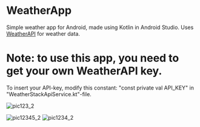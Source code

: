 # WeatherApp
Simple weather app for Android, made using Kotlin in Android Studio. Uses [WeatherAPI](https://www.weatherapi.com/) for weather data.

# Note: to use this app, you need to get your own WeatherAPI key. 
To insert your API-key, modify this constant: "const private val API_KEY"  in "WeatherStackApiService.kt"-file.

![pic123_2](https://user-images.githubusercontent.com/34383558/100518829-c4b83d80-319c-11eb-9223-b154ac0b776d.jpg)


![pic12345_2](https://user-images.githubusercontent.com/34383558/100518833-c5e96a80-319c-11eb-97f5-b9d0cb3abb8d.jpg)
![pic1234_2](https://user-images.githubusercontent.com/34383558/100518831-c550d400-319c-11eb-9c23-932d80bf9790.jpg)

